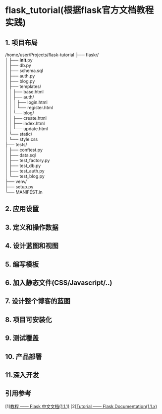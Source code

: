 # flask_tutorial(根据flask官方文档教程实践)
  
## 1. 项目布局
/home/user/Projects/flask-tutorial
├── flaskr/  
│   ├── __init__.py  
│   ├── db.py  
│   ├── schema.sql  
│   ├── auth.py  
│   ├── blog.py  
│   ├── templates/  
│   │   ├── base.html  
│   │   ├── auth/  
│   │   │   ├── login.html  
│   │   │   └── register.html  
│   │   └── blog/  
│   │       ├── create.html  
│   │       ├── index.html  
│   │       └── update.html  
│   └── static/  
│       └── style.css  
├── tests/  
│   ├── conftest.py  
│   ├── data.sql  
│   ├── test_factory.py  
│   ├── test_db.py  
│   ├── test_auth.py  
│   └── test_blog.py  
├── venv/  
├── setup.py  
└── MANIFEST.in  
  
## 2. 应用设置
  
## 3. 定义和操作数据
  
## 4. 设计蓝图和视图  

## 5. 编写模板  

## 6. 加入静态文件(CSS/Javascript/..)  

## 7. 设计整个博客的蓝图  

## 8. 项目可安装化  

## 9. 测试覆盖  

## 10. 产品部署  

## 11.深入开发


## 引用参考
[1][教程 —— Flask 中文文档(1.1.1)](https://dormousehole.readthedocs.io/en/latest/tutorial/index.html)
[2][Tutorial —— Flask Documentation(1.1.x)](https://flask.palletsprojects.com/en/1.1.x/tutorial/)
